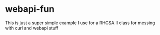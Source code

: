 # webapi-fun
This is just a super simple example I use for a RHCSA II class for messing with curl and webapi stuff
